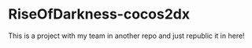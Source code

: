 # RiseOfDarkness-cocos2dx
This is a project with my team in another repo and just republic it in here!
